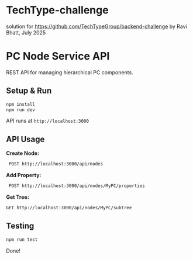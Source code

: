 # TechType-challenge
solution for https://github.com/TechTypeGroup/backend-challenge by Ravi Bhatt, July 2025

# PC Node Service API

REST API for managing hierarchical PC components.

## Setup & Run

```bash
npm install
npm run dev
```

API runs at `http://localhost:3000`

## API Usage

**Create Node:**
```bash
 POST http://localhost:3000/api/nodes 
```

**Add Property:**
```bash
 POST http://localhost:3000/api/nodes/MyPC/properties 
```

**Get Tree:**
```bash
GET http://localhost:3000/api/nodes/MyPC/subtree
```

## Testing

```bash
npm run test
```

Done!